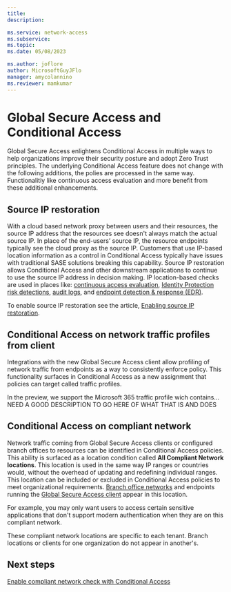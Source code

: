```yaml
---
title: 
description: 

ms.service: network-access
ms.subservice: 
ms.topic: 
ms.date: 05/08/2023

ms.author: joflore
author: MicrosoftGuyJFlo
manager: amycolannino
ms.reviewer: mamkumar
---
```

# Global Secure Access and Conditional Access

Global Secure Access enlightens Conditional Access in multiple ways to help organizations improve their security posture and adopt Zero Trust principles. The underlying Conditional Access feature does not change with the following additions, the polies are processed in the same way. Functionalitiy like continuous access evaluation and more benefit from these additional enhancements.

## Source IP restoration

With a cloud based network proxy between users and their resources, the source IP address that the resources see doesn't always match the actual source IP. In place of the end-users’ source IP, the resource endpoints typically see the cloud proxy as the source IP. Customers that use IP-based location information as a control in Conditional Access typically have issues with traditional SASE solutions breaking this capability. Source IP restoration allows Conditional Access and other downstream applications to continue to use the source IP address in decision making. IP location-based checks are used in places like: [continuous access evaluation](/azure/active-directory/conditional-access/concept-continuous-access-evaluation), [Identity Protection risk detections](/azure/active-directory/identity-protection/concept-identity-protection-risks), [audit logs](/azure/active-directory/reports-monitoring/concept-sign-ins), and [endpoint detection & response (EDR)](/microsoft-365/security/defender-endpoint/overview-endpoint-detection-response).

To enable source IP restoration see the article, [Enabling source IP restoration](how-to-source-ip-restoration.md).

## Conditional Access on network traffic profiles from client

Integrations with the new Global Secure Access client allow profiling of network traffic from endpoints as a way to consistently enforce policy. This functionality surfaces in Conditional Access as a new assignment that policies can target called traffic profiles. 

In the preview, we support the Microsoft 365 traffic profile wich contains... NEED A GOOD DESCRIPTION TO GO HERE OF WHAT THAT IS AND DOES

## Conditional Access on compliant network

Network traffic coming from Global Secure Access clients or configured branch offices to resources can be identified in Conditional Access policies. This ability is surfaced as a location condition called **All Compliant Network locations**. This location is used in the same way IP ranges or countries would, without the overhead of updating and redefining individual ranges. This location can be included or excluded in Conditional Access policies to meet organizational requirements. [Branch office networks](NEED-LINK-TO-DOC) and endpoints running the [Global Secure Access client]((how-to-install-windows-client.md)) appear in this location.

For example, you may only want users to access certain sensitive applications that don't support modern authentication when they are on this compliant network.

These compliant network locations are specific to each tenant. Branch locations or clients for one organization do not appear in another's.

## Next steps

[Enable compliant network check with Conditional Access](how-to-compliant-network.md)
